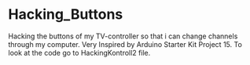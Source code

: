 # Hacking_Buttons
Hacking the buttons of my TV-controller so that i can change channels through my computer. Very Inspired by Arduino Starter Kit Project 15. To look at the code go to HackingKontroll2 file.
